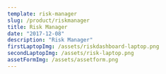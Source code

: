```yaml
---
template: risk-manager
slug: /product/riskmanager
title: Risk Manager
date: "2017-12-08"
description: "Risk Manager"
firstLaptopImg: /assets/riskdashboard-laptop.png
secondLaptopImg: /assets/risk-laptop.png
assetFormImg: /assets/assetform.png
---
```

